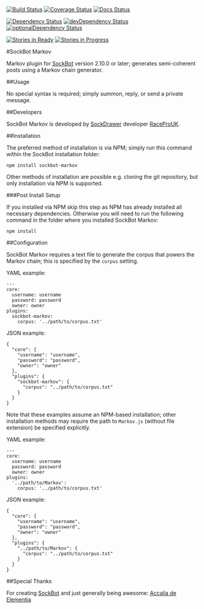 [![Build Status](https://travis-ci.org/RaceProUK/SockBot-Markov.svg?branch=master)](https://travis-ci.org/RaceProUK/SockBot-Markov)
[![Coverage Status](https://coveralls.io/repos/RaceProUK/SockBot-Markov/badge.svg?branch=master)](https://coveralls.io/r/RaceProUK/SockBot-Markov?branch=master)
[![Docs Status](https://readthedocs.org/projects/sockbot-markov/badge/?version=latest)](http://sockbot-markov.readthedocs.org/)

[![Dependency Status](https://david-dm.org/RaceProUK/SockBot-Markov/master.svg)](https://david-dm.org/RaceProUK/SockBot-Markov/master)
[![devDependency Status](https://david-dm.org/RaceProUK/SockBot-Markov/master/dev-status.svg)](https://david-dm.org/RaceProUK/SockBot-Markov/master#info=devDependencies)
[![optionalDependency Status](https://david-dm.org/RaceProUK/SockBot-Markov/master/optional-status.svg)](https://david-dm.org/RaceProUK/SockBot-Markov/master#info=optionalDependencies)

[![Stories in Ready](https://badge.waffle.io/RaceProUK/SockBot-Markov.png?label=ready&title=Ready)](https://waffle.io/RaceProUK/SockBot-Markov)
[![Stories in Progress](https://badge.waffle.io/RaceProUK/SockBot-Markov.png?label=in%20progress&title=In%20Progress)](https://waffle.io/RaceProUK/SockBot-Markov)

#SockBot Markov

Markov plugin for [SockBot](https://sockbot.rtfd.org/en/latest/) version 2.10.0 or later; generates semi-coherent posts using a Markov chain generator.

##Usage

No special syntax is required; simply summon, reply, or send a private message.

##Developers

SockBot Markov is developed by [SockDrawer](https://github.com/SockDrawer) developer [RaceProUK](https://github.com/RaceProUK).

##Installation

The preferred method of installation is via NPM; simply run this command within the SockBot installation folder:
```
npm install sockbot-markov
```

Other methods of installation are possible e.g. cloning the git repository, but only installation via NPM is supported.

###Post Install Setup

If you installed via NPM skip this step as NPM has already installed all necessary dependencies.
Otherwise you will need to run the following command in the folder where you installed SockBot Markov:
```
npm install
```

##Configuration

SockBot Markov requires a text file to generate the corpus that powers the Markov chain; this is specified by the `corpus` setting.

YAML example:
```
---
core:
  username: username
  password: password
  owner: owner
plugins:
  sockbot-markov:
    corpus: '../path/to/corpus.txt'
```

JSON example:
```
{
  "core": {
    "username": "username",
    "password": "password",
    "owner": "owner"
  },
  "plugins": {
    "sockbot-markov": {
      "corpus": "../path/to/corpus.txt"
    }
  }
}
```

Note that these examples assume an NPM-based installation; other installation methods may require the path to `Markov.js` (without file extension) be specified explicitly.

YAML example:
```
---
core:
  username: username
  password: password
  owner: owner
plugins:
  '../path/to/Markov':
    corpus: '../path/to/corpus.txt'
```

JSON example:
```
{
  "core": {
    "username": "username",
    "password": "password",
    "owner": "owner"
  },
  "plugins": {
    "../path/to/Markov": {
      "corpus": "../path/to/corpus.txt"
    }
  }
}
```

##Special Thanks

For creating [SockBot](https://sockbot.readthedocs.org/en/latest/) and just generally being awesome: [Accalia de Elementia](https://github.com/AccaliaDeElementia)